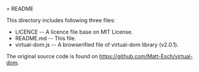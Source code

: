 = README

This directory includes following three files:

* LICENCE -- A licence file base on MIT License.
* README.md -- This file.
* virtual-dom.js -- A browserified file of virtual-dom library (v2.0.1).

The original source code is found on https://github.com/Matt-Esch/virtual-dom.
